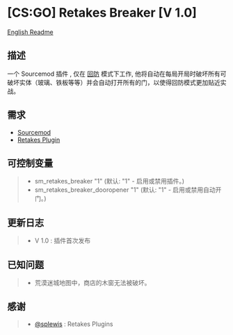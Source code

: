 [CS:GO] Retakes Breaker [V 1.0]
===================

[English Readme](https://github.com/RoyZ-CSGO/retakes_breaker/master/readme.md)

描述
-------------
一个 Sourcemod 插件 , 仅在 [回防](https://github.com/splewis/csgo-retakes) 模式下工作, 他将自动在每局开局时破坏所有可破坏实体（玻璃、铁板等等）并会自动打开所有的门，以使得回防模式更加贴近实战。

需求
-------------
- [Sourcemod](https://github.com/alliedmodders/sourcemod)
- [Retakes Plugin](https://github.com/splewis/csgo-retakes)

可控制变量
-------------
> - sm_retakes_breaker "1" (默认: "1" - 启用或禁用插件。)
> - sm_retakes_breaker_dooropener "1" (默认: "1" - 启用或禁用自动开门。)

更新日志
-------------
> - V 1.0 : 插件首次发布

已知问题
-------------
> - 荒漠迷城地图中，商店的木窗无法被破坏。

感谢
-------------
> - [@splewis](https://github.com/splewis) : Retakes Plugins